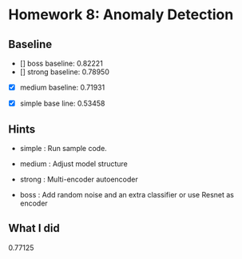 # Homework 8: Anomaly Detection




## Baseline

- [] boss baseline: 0.82221
- [] strong baseline: 0.78950
- [x] medium baseline: 0.71931
- [x] simple base line: 0.53458



## Hints

- simple : Run sample code.

- medium : Adjust model structure

- strong : Multi-encoder autoencoder

- boss : Add random noise and an extra classifier or use Resnet as encoder




## What I did
0.77125






